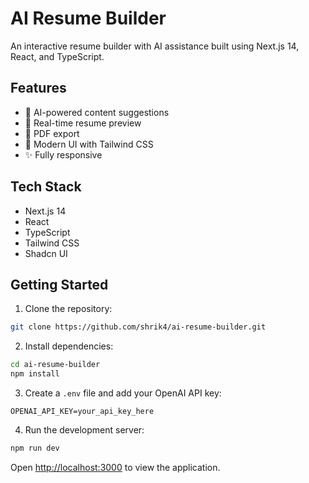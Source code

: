 # AI Resume Builder

An interactive resume builder with AI assistance built using Next.js 14, React, and TypeScript.

## Features

- 🤖 AI-powered content suggestions
- 📝 Real-time resume preview
- 💾 PDF export
- 🎨 Modern UI with Tailwind CSS
- ✨ Fully responsive

## Tech Stack

- Next.js 14
- React
- TypeScript
- Tailwind CSS
- Shadcn UI

## Getting Started

1. Clone the repository:
```bash
git clone https://github.com/shrik4/ai-resume-builder.git
```

2. Install dependencies:
```bash
cd ai-resume-builder
npm install
```

3. Create a `.env` file and add your OpenAI API key:
```
OPENAI_API_KEY=your_api_key_here
```

4. Run the development server:
```bash
npm run dev
```

Open [http://localhost:3000](http://localhost:3000) to view the application.